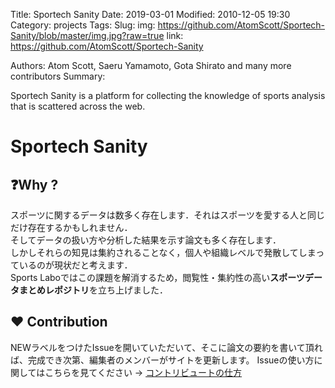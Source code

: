 Title: Sportech Sanity
Date: 2019-03-01
Modified: 2010-12-05 19:30
Category: projects
Tags: 
Slug:
img: https://github.com/AtomScott/Sportech-Sanity/blob/master/img.jpg?raw=true 
link: https://github.com/AtomScott/Sportech-Sanity

Authors: Atom Scott, Saeru Yamamoto, Gota Shirato and many more contributors
Summary:  

Sportech Sanity is a platform for collecting the knowledge of sports analysis that is scattered across the web.

# Sportech Sanity

## ❓Why ?

スポーツに関するデータは数多く存在します．それはスポーツを愛する人と同じだけ存在するかもしれません．<br>
そしてデータの扱い方や分析した結果を示す論文も多く存在します．<br>
しかしそれらの知見は集約されることなく，個人や組織レベルで発散してしまっているのが現状だと考えます．<br>
Sports Laboではこの課題を解消するため，閲覧性・集約性の高い**スポーツデータまとめレポジトリ**を立ち上げました．

##  ❤️ Contribution
NEWラベルをつけたIssueを開いていただいて、そこに論文の要約を書いて頂れば、完成でき次第、編集者のメンバーがサイトを更新します。
Issueの使い方に関してはこちらを見てください
→ [コントリビュートの仕方](https://github.com/AtomScott/Sportech-Sanity/issues/1)
